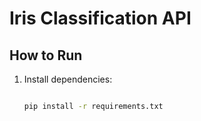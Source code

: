 # Iris Classification API

## How to Run
1. Install dependencies:
   ```bash

   pip install -r requirements.txt
